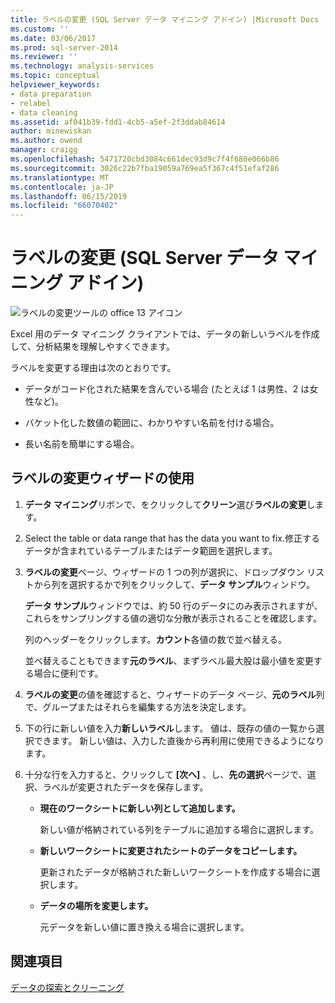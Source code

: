 ```yaml
---
title: ラベルの変更 (SQL Server データ マイニング アドイン) |Microsoft Docs
ms.custom: ''
ms.date: 03/06/2017
ms.prod: sql-server-2014
ms.reviewer: ''
ms.technology: analysis-services
ms.topic: conceptual
helpviewer_keywords:
- data preparation
- relabel
- data cleaning
ms.assetid: af041b39-fdd1-4cb5-a5ef-2f3ddab84614
author: minewiskan
ms.author: owend
manager: craigg
ms.openlocfilehash: 5471720cbd3084c661dec93d9c7f4f680e066b86
ms.sourcegitcommit: 3026c22b7fba19059a769ea5f367c4f51efaf286
ms.translationtype: MT
ms.contentlocale: ja-JP
ms.lasthandoff: 06/15/2019
ms.locfileid: "66070402"
---
```

# <a name="relabel-sql-server-data-mining-add-ins"></a>ラベルの変更 (SQL Server データ マイニング アドイン)
  ![ラベルの変更ツールの office 13 アイコン](media/dm13-relabel.gif "ラベルの変更ツールの Office 13 アイコン")  
  
 Excel 用のデータ マイニング クライアントでは、データの新しいラベルを作成して、分析結果を理解しやすくできます。  
  
 ラベルを変更する理由は次のとおりです。  
  
-   データがコード化された結果を含んでいる場合 (たとえば 1 は男性、2 は女性など)。  
  
-   バケット化した数値の範囲に、わかりやすい名前を付ける場合。  
  
-   長い名前を簡単にする場合。  
  
## <a name="using-the-relabel-wizard"></a>ラベルの変更ウィザードの使用  
  
1.  **データ マイニング**リボンで、をクリックして**クリーン**選び**ラベルの変更**します。  
  
2.  Select the table or data range that has the data you want to fix.修正するデータが含まれているテーブルまたはデータ範囲を選択します。  
  
3.  **ラベルの変更**ページ、ウィザードの 1 つの列が選択に、ドロップダウン リストから列を選択するかで列をクリックして、**データ サンプル**ウィンドウ。  
  
     **データ サンプル**ウィンドウでは、約 50 行のデータにのみ表示されますが、これらをサンプリングする値の適切な分散が表示されることを確認します。  
  
     列のヘッダーをクリックします。**カウント**各値の数で並べ替える。  
  
     並べ替えることもできます**元のラベル**、まずラベル最大股は最小値を変更する場合に便利です。  
  
4.  **ラベルの変更**の値を確認すると、ウィザードのデータ ページ、**元のラベル**列で、グループまたはそれらを編集する方法を決定します。  
  
5.  下の行に新しい値を入力**新しいラベル**します。 値は、既存の値の一覧から選択できます。 新しい値は、入力した直後から再利用に使用できるようになります。  
  
6.  十分な行を入力すると、クリックして **[次へ]** 、し、**先の選択**ページで、選択、ラベルが変更されたデータを保存します。  
  
    -   **現在のワークシートに新しい列として追加します。**  
  
         新しい値が格納されている列をテーブルに追加する場合に選択します。  
  
    -   **新しいワークシートに変更されたシートのデータをコピーします。**  
  
         更新されたデータが格納された新しいワークシートを作成する場合に選択します。  
  
    -   **データの場所を変更します。**  
  
         元データを新しい値に置き換える場合に選択します。  
  
## <a name="see-also"></a>関連項目  
 [データの探索とクリーニング](exploring-and-cleaning-data.md)  
  
  
